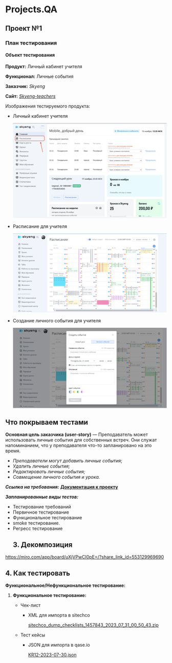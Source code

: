 # Projects.QA

## Проект №1 
### План тестирования
#### **Объект тестирования**
**Продукт:** Личный кабинет учителя

**Функционал:** Личные события

**Заказчик:** *Skyeng*

**Сайт:** [*Skyeng-teachers*](https://new-teachers.skyeng.ru/)

Изображения тестируемого продукта: 

- Личный кабинет учителя
    
    ![Untitled (1).png](https://github.com/MarinaEgoshina/Projects.QA/blob/main/%D0%9A%D1%83%D1%80%D1%81%D0%BE%D0%B2%D0%B0%D1%8F1/images/%D0%9B%D0%B8%D1%87%D0%BD%D1%8B%D0%B9%20%D0%BA%D0%B0%D0%B1%D0%B8%D0%BD%D0%B5%D1%82%20%D1%83%D1%87%D0%B8%D1%82%D0%B5%D0%BB%D1%8F.png?raw=true)
    
- Расписание для учителя
    
    ![Screenshot_1.png](https://github.com/MarinaEgoshina/Projects.QA/blob/main/%D0%9A%D1%83%D1%80%D1%81%D0%BE%D0%B2%D0%B0%D1%8F1/images/%D0%A0%D0%B0%D1%81%D0%BF%D0%B8%D1%81%D0%B0%D0%BD%D0%B8%D0%B5.png?raw=true)
    
- Создание личного события для учителя
    
    ![Screenshot_2.png](https://github.com/MarinaEgoshina/Projects.QA/blob/main/%D0%9A%D1%83%D1%80%D1%81%D0%BE%D0%B2%D0%B0%D1%8F1/images/%D0%A1%D0%BE%D0%B7%D0%B4%D0%B0%D0%BD%D0%B8%D0%B5%20%D0%BB%D0%B8%D1%87%D0%BD%D0%BE%D0%B3%D0%BE%20%D1%81%D0%BE%D0%B1%D1%8B%D1%82%D0%B8%D1%8F.png?raw=true)


## **Что покрываем тестами**

**Основная цель заказчика (user-story)** — Преподаватель может использовать личные события для собственных встреч. Они служат напоминанием, что у преподавателя что-то запланировано на это время.

- *Преподаватели могут добавить личные события*;
- *Удалить личные события;*
- *Редактировать личные события;*
- *Совмещение личного события и урока.*

***Ссылка на требования:*** [**Документация к проекту**](https://github.com/MarinaEgoshina/Projects.QA/blob/ed6eea8ce956178267cc91e17d904597ef5fbd85/%D0%9A%D1%83%D1%80%D1%81%D0%BE%D0%B2%D0%B0%D1%8F1/%D0%94%D0%BE%D0%BA%D1%83%D0%BC%D0%B5%D0%BD%D1%82%D0%B0%D1%86%D0%B8%D1%8F%20%D0%BA%20%D0%BF%D1%80%D0%BE%D0%B5%D0%BA%D1%82%D1%83.pdf) 

***Запланированные виды тестов:***

- Тестирование требований
- Первичное тестирование
- Функциональное тестирование
- smoke тестирование.
- Регресс тестирование
  ## 3. **Декомпозиция**

https://miro.com/app/board/uXjVPwCI0pE=/?share_link_id=553129969690

## 4. **Как тестировать**

**Функциональное/Нефункциональное тестирование:**

1. **Функциональное тестирование:**
    - Чек-лист
        - XML для импорта в sitechco
            
            [sitechco_dump_checklists_1457843_2023_07_31_00_50_43.zip](https://github.com/MarinaEgoshina/Projects.QA/blob/83934f3f084bcdeb941ff8d73f0589fa02102bad/%D0%9A%D1%83%D1%80%D1%81%D0%BE%D0%B2%D0%B0%D1%8F1/checklists/sitechco_dump_checklists_1457843_2023_07_31_00_50_43.xml)
          
            
    - Тест кейсы
        - JSON для импорта в qase.io
            
            [KR12-2023-07-30.json](https://s3-us-west-2.amazonaws.com/secure.notion-static.com/218482f3-f8c2-4834-ae56-abd5d54d1be4/KR12-2023-07-30.json)
            
